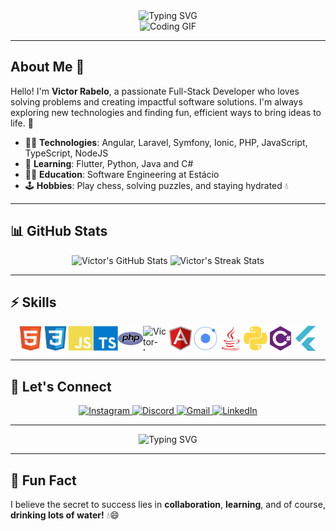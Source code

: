 <div align="center">
  <img src="https://readme-typing-svg.herokuapp.com?font=Fira+Code&weight=600&size=24&pause=1000&color=00FFBF&background=000000&center=true&vCenter=true&width=600&lines=Hi+there!+I'm+Victor+Rabelo+%F0%9F%91%8B;Full-Stack+Developer;Welcome+to+my+GitHub+Profile!;Let's+build+something+amazing!" alt="Typing SVG">
</div>

<div align="center">
  <img src="https://media.giphy.com/media/f3iwJFOVOwuy7K6FFw/giphy.gif" height="200" alt="Coding GIF">
</div>

---

## About Me 🌟
Hello! I'm **Victor Rabelo**, a passionate Full-Stack Developer who loves solving problems and creating impactful software solutions. I'm always exploring new technologies and finding fun, efficient ways to bring ideas to life. 🚀

- 👨‍💻 **Technologies**: Angular, Laravel, Symfony, Ionic, PHP, JavaScript, TypeScript, NodeJS
- 🌱 **Learning**: Flutter, Python, Java and C# 
- 🧑‍🎓 **Education**: Software Engineering at Estácio
- 🕹️ **Hobbies**: Play chess, solving puzzles, and staying hydrated 💧

---

## 📊 GitHub Stats
<div align="center">
  <img height="180em" src="https://github-readme-stats.vercel.app/api?username=VictorRabelo&show_icons=true&theme=tokyonight&include_all_commits=true&count_private=true" alt="Victor's GitHub Stats"/>
  <img height="180em" src="https://github-readme-streak-stats.herokuapp.com/?user=VictorRabelo&theme=tokyonight" alt="Victor's Streak Stats"/>
</div>

---

## ⚡ Skills
<div style="display: flex; justify-content: center;">
  <img align="center" alt="Victor-HTML" height="40" width="40" src="https://raw.githubusercontent.com/devicons/devicon/master/icons/html5/html5-original.svg" title="HTML5">
  <img align="center" alt="Victor-CSS" height="40" width="40" src="https://raw.githubusercontent.com/devicons/devicon/master/icons/css3/css3-original.svg" title="CSS3">
  <img align="center" alt="Victor-JS" height="40" width="40" src="https://raw.githubusercontent.com/devicons/devicon/master/icons/javascript/javascript-plain.svg" title="JavaScript">
  <img align="center" alt="Victor-TS" height="40" width="40" src="https://raw.githubusercontent.com/devicons/devicon/master/icons/typescript/typescript-plain.svg" title="TypeScript">
  <img align="center" alt="Victor-PHP" height="40" width="40" src="https://raw.githubusercontent.com/devicons/devicon/master/icons/php/php-original.svg" title="PHP">
  <img align="center" alt="Victor-Laravel" height="40" width="40" src="https://laravel.com/img/logomark.min.svg" title="Laravel">
  <img align="center" alt="Victor-Angular" height="40" width="40" src="https://raw.githubusercontent.com/devicons/devicon/master/icons/angularjs/angularjs-original.svg" title="Angular">
  <img align="center" alt="Victor-Ionic" height="40" width="40" src="https://raw.githubusercontent.com/devicons/devicon/master/icons/ionic/ionic-original.svg" title="Ionic">
  <img align="center" alt="Victor-Java" height="40" width="40" src="https://raw.githubusercontent.com/devicons/devicon/master/icons/java/java-plain.svg" title="Java">
  <img align="center" alt="Victor-Python" height="40" width="40" src="https://raw.githubusercontent.com/devicons/devicon/master/icons/python/python-plain.svg" title="Python">
  <img align="center" alt="Victor-C#" height="40" width="40" src="https://raw.githubusercontent.com/devicons/devicon/master/icons/csharp/csharp-plain.svg" title="C#">
  <img align="center" alt="Victor-Flutter" height="40" width="40" src="https://raw.githubusercontent.com/devicons/devicon/master/icons/flutter/flutter-plain.svg" title="Flutter">
</div>

---

## 💬 Let's Connect
<div align="center">
  <a href="https://instagram.com/dev.rbl" target="_blank">
    <img src="https://img.shields.io/badge/Instagram-E4405F?style=for-the-badge&logo=instagram&logoColor=white" alt="Instagram">
  </a>
  <a href="https://discord.gg/hkU9wPHv" target="_blank">
    <img src="https://img.shields.io/badge/Discord-7289DA?style=for-the-badge&logo=discord&logoColor=white" alt="Discord">
  </a>
  <a href="mailto:dev.rabelo@gmail.com">
    <img src="https://img.shields.io/badge/Gmail-D14836?style=for-the-badge&logo=gmail&logoColor=white" alt="Gmail">
  </a>
  <a href="https://www.linkedin.com/in/victor-rabelo-2a11ba204/" target="_blank">
    <img src="https://img.shields.io/badge/LinkedIn-0077B5?style=for-the-badge&logo=linkedin&logoColor=white" alt="LinkedIn">
  </a>
</div>

---

<div align="center">
  <img src="https://readme-typing-svg.herokuapp.com?font=Fira+Code&size=22&pause=1000&color=00FFBF&background=000000&center=true&vCenter=true&width=600&lines=Code+%3D+Life;Feel+free+to+explore+my+repos!" alt="Typing SVG">
</div>

---

## 🎉 Fun Fact
I believe the secret to success lies in **collaboration**, **learning**, and of course, **drinking lots of water!** 💧😄
